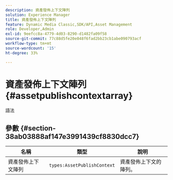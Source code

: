 ```yaml
---
description: 資產發佈上下文陣列
solution: Experience Manager
title: 資產發佈上下文陣列
feature: Dynamic Media Classic,SDK/API,Asset Management
role: Developer,Admin
exl-id: 9eefcc8a-4779-4d03-8290-d1482fa09f58
source-git-commit: 77c88d5fe20e048f6fad2bb23cb1abe090793acf
workflow-type: tm+mt
source-wordcount: '15'
ht-degree: 33%

---
```


# 資產發佈上下文陣列{#assetpublishcontextarray}

語法

## 參數 {#section-38ab03888af147e3991439cf8830dcc7}

| 名稱 | 類型 | 說明 |
|---|---|---|
| 資產發佈上下文陣列 | `types:AssetPublishContext` | 資產發佈上下文的陣列。 |
